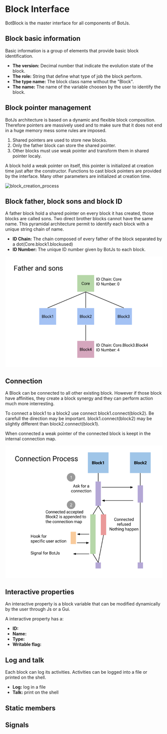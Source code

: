 Block Interface
===============

BotBlock is the master interface for all components of BotJs.

## Block basic information

Basic information is a group of elements that provide basic block identification.

- **The version:** Decimal number that indicate the evolution state of the block.
- **The role:** String that define what type of job the block perform.
- **The type name:** The block class name without the "Block".
- **The name:** The name of the variable choosen by the user to identify the block.

## Block pointer management

BotJs architecture is based on a dynamic and flexible block composition. Therefore pointers are massively used and to make sure that it does not end in a huge memory mess some rules are imposed.

1. Shared pointers are used to store new blocks.
2. Only the father block can store the shared pointer.
3. Other blocks must use weak pointer and transform them in shared pointer localy.

A block hold a weak pointer on itself, this pointer is initialized at creation time just after the constructor. Functions to cast block pointers are provided by the interface. Many other parameters are initialized at creation time.

![block_creation_process](doc/block_creation_process.png "block_creation_process")

## Block father, block sons and block ID

A father block hold a shared pointer on every block it has created, those blocks are called sons. Two direct brother blocks cannot have the same name. This pyramidal architecture permit to identify each block with a unique string chain of name.

- **ID Chain:** The chain composed of every father of the block separated by a dot(Core.block1.blockused)
- **ID Number:** The unique ID number given by BotJs to each block.

![father_and_sons](doc/father_and_sons.png "father_and_sons")



## Connection

A Block can be connected to all other existing block. However if those block have affinities, they create a block synergy and they can perform action much more interresting.

To connect a block1 to a block2 use connect block1.connect(block2). Be carefull the direction may be important. block1.connect(block2) may be slightly different than block2.connect(block1).

When connected a weak pointer of the connected block is keept in the internal connection map.

![connection_process](doc/connection_process.png "connection_process")

## Interactive properties

An interactive property is a block variable that can be modified dynamically by the user through Js or a Gui.

A interactive property has a:

- **ID:**
- **Name:**
- **Type:**
- **Writable flag:**

## Log and talk

Each block can log its activities. Activities can be logged into a file or printed on the shell.

- **Log:** log in a file
- **Talk:** print on the shell

## Static members




## Signals
